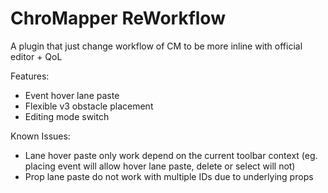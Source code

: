 # ChroMapper ReWorkflow

A plugin that just change workflow of CM to be more inline with official editor + QoL

Features:

* Event hover lane paste
* Flexible v3 obstacle placement
* Editing mode switch

Known Issues:

* Lane hover paste only work depend on the current toolbar context (eg. placing event will allow hover lane paste,
  delete or select will not)
* Prop lane paste do not work with multiple IDs due to underlying props